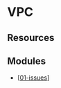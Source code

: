 VPC
===

Resources
---


Modules
---

- [[01-issues]]

<!-- Links -->


[//begin]: # "Autogenerated link references for markdown compatibility"
[01-issues]: 01-issues.md "Issues"
[//end]: # "Autogenerated link references"